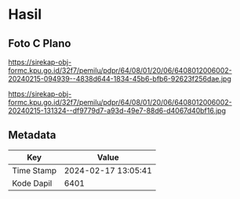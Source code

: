 # Hasil

## Foto C Plano

https://sirekap-obj-formc.kpu.go.id/32f7/pemilu/pdpr/64/08/01/20/06/6408012006002-20240215-094939--4838d644-1834-45b6-bfb6-92623f256dae.jpg

https://sirekap-obj-formc.kpu.go.id/32f7/pemilu/pdpr/64/08/01/20/06/6408012006002-20240215-131324--df9779d7-a93d-49e7-88d6-d4067d40bf16.jpg


## Metadata

| Key        | Value               |
| ---------- | ------------------- |
| Time Stamp | 2024-02-17 13:05:41 |
| Kode Dapil | 6401                |



